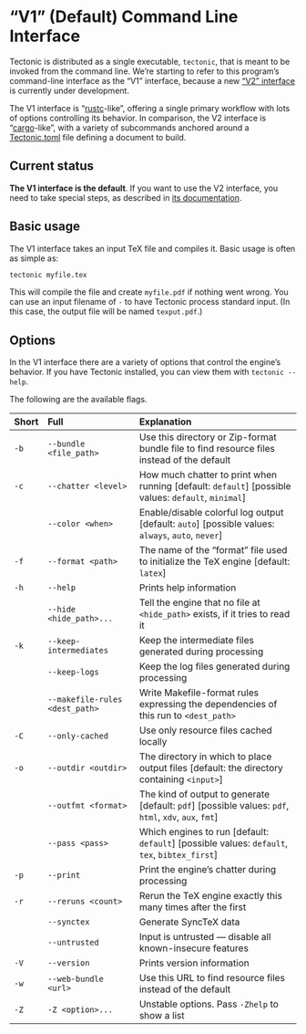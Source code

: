 # “V1” (Default) Command Line Interface

Tectonic is distributed as a single executable, `tectonic`, that is meant to be
invoked from the command line. We’re starting to refer to this program’s
command-line interface as the “V1” interface, because a new [“V2”
interface](./v2cli.md) is currently under development.

The V1 interface is “[rustc]-like”, offering a single primary workflow with lots
of options controlling its behavior. In comparison, the V2 interface is
“[cargo]-like”, with a variety of subcommands anchored around a [Tectonic.toml]
file defining a document to build.

[cargo]: https://doc.rust-lang.org/cargo/
[Tectonic.toml]: ./tectonic-toml.md
[rustc]: https://doc.rust-lang.org/rustc/command-line-arguments.html


## Current status

**The V1 interface is the default**. If you want to use the V2 interface, you
need to take special steps, as described in [its documentation](./v2cli.md).


## Basic usage

The V1 interface takes an input TeX file and compiles it. Basic usage is often
as simple as:

```sh
tectonic myfile.tex
```

This will compile the file and create `myfile.pdf` if nothing went wrong. You
can use an input filename of `-` to have Tectonic process standard input. (In
this case, the output file will be named `texput.pdf`.)


## Options

In the V1 interface there are a variety of options that control the engine’s
behavior. If you have Tectonic installed, you can view them with `tectonic
--help`.

The following are the available flags.

| Short | Full                           | Explanation                                                                                            |
|:------|:-------------------------------|:-------------------------------------------------------------------------------------------------------|
| `-b`  | `--bundle <file_path>`         | Use this directory or Zip-format bundle file to find resource files instead of the default             |
| `-c`  | `--chatter <level>`            | How much chatter to print when running [default: `default`]  [possible values: `default`, `minimal`]   |
|       | `--color <when>`               | Enable/disable colorful log output [default: `auto`]  [possible values: `always`, `auto`, `never`]     |
| `-f`  | `--format <path>`              | The name of the “format” file used to initialize the TeX engine [default: `latex`]                     |
| `-h`  | `--help`                       | Prints help information                                                                                |
|       | `--hide <hide_path>...`        | Tell the engine that no file at `<hide_path>` exists, if it tries to read it                           |
| `-k`  | `--keep-intermediates`         | Keep the intermediate files generated during processing                                                |
|       | `--keep-logs`                  | Keep the log files generated during processing                                                         |
|       | `--makefile-rules <dest_path>` | Write Makefile-format rules expressing the dependencies of this run to `<dest_path>`                   |
| `-C`  | `--only-cached`                | Use only resource files cached locally                                                                 |
| `-o`  | `--outdir <outdir>`            | The directory in which to place output files [default: the directory containing `<input>`]             |
|       | `--outfmt <format>`            | The kind of output to generate [default: `pdf`]  [possible values: `pdf`, `html`, `xdv`, `aux`, `fmt`] |
|       | `--pass <pass>`                | Which engines to run [default: `default`]  [possible values: `default`, `tex`, `bibtex_first`]         |
| `-p`  | `--print`                      | Print the engine’s chatter during processing                                                           |
| `-r`  | `--reruns <count>`             | Rerun the TeX engine exactly this many times after the first                                           |
|       | `--synctex`                    | Generate SyncTeX data                                                                                  |
|       | `--untrusted`                  | Input is untrusted — disable all known-insecure features                                               |
| `-V`  | `--version`                    | Prints version information                                                                             |
| `-w`  | `--web-bundle <url>`           | Use this URL to find resource files instead of the default                                             |
| `-Z`  | `-Z <option>...`               | Unstable options. Pass `-Zhelp` to show a list                                                         |
